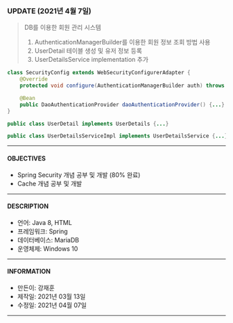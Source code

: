 ### UPDATE (2021년 4월 7일)
> DB를 이용한 회원 관리 시스템
> 1. AuthenticationManagerBuilder를 이용한 회원 정보 조회 방법 사용
> 2. UserDetail 테이블 생성 및 유저 정보 등록
> 3. UserDetailsService implementation 추가

```java
class SecurityConfig extends WebSecurityConfigurerAdapter {
    @Override
    protected void configure(AuthenticationManagerBuilder auth) throws Exception {...}

    @Bean
    public DaoAuthenticationProvider daoAuthenticationProvider() {...}
}
```

```java
public class UserDetail implements UserDetails {...}
```

```java
public class UserDetailsServiceImpl implements UserDetailsService {...}
```

- - -

#### OBJECTIVES
- Spring Security 개념 공부 및 개발 (80% 완료)
- Cache 개념 공부 및 개발

- - -

#### DESCRIPTION
- 언어: Java 8, HTML
- 프레임워크: Spring
- 데이터베이스: MariaDB
- 운영체제: Windows 10

- - -

#### INFORMATION
- 만든이: 강재훈
- 제작일: 2021년 03월 13일
- 수정일: 2021년 04월 07일

- - -
